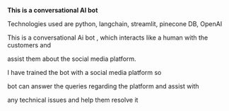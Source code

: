 **This is a conversational AI bot**

Technologies used are python, langchain, streamlit, pinecone DB, OpenAI

This is a conversational Ai bot , which interacts like a human with the customers and

assist them about the social media platform.

I have trained the bot with a social media platform so

bot can answer the queries regarding the platform and assist with

any technical issues and help them resolve it




